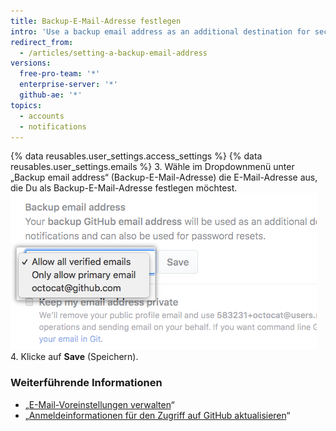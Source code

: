 ```yaml
---
title: Backup-E-Mail-Adresse festlegen
intro: 'Use a backup email address as an additional destination for security-relevant account notifications{% if currentVersion != "github-ae@latest" %} and to securely reset your password if you can no longer access your primary email address{% endif %}.'
redirect_from:
  - /articles/setting-a-backup-email-address
versions:
  free-pro-team: '*'
  enterprise-server: '*'
  github-ae: '*'
topics:
  - accounts
  - notifications
---
```


{% data reusables.user_settings.access_settings %}
{% data reusables.user_settings.emails %}
3. Wähle im Dropdownmenü unter „Backup email address“ (Backup-E-Mail-Adresse) die E-Mail-Adresse aus, die Du als Backup-E-Mail-Adresse festlegen möchtest. ![Backup-E-Mail-Adresse](/assets/images/help/settings/backup-email-address.png)
4. Klicke auf **Save** (Speichern).

### Weiterführende Informationen

- „[E-Mail-Voreinstellungen verwalten](/articles/managing-email-preferences/)“
- „[Anmeldeinformationen für den Zugriff auf GitHub aktualisieren](/articles/updating-your-github-access-credentials/)“
